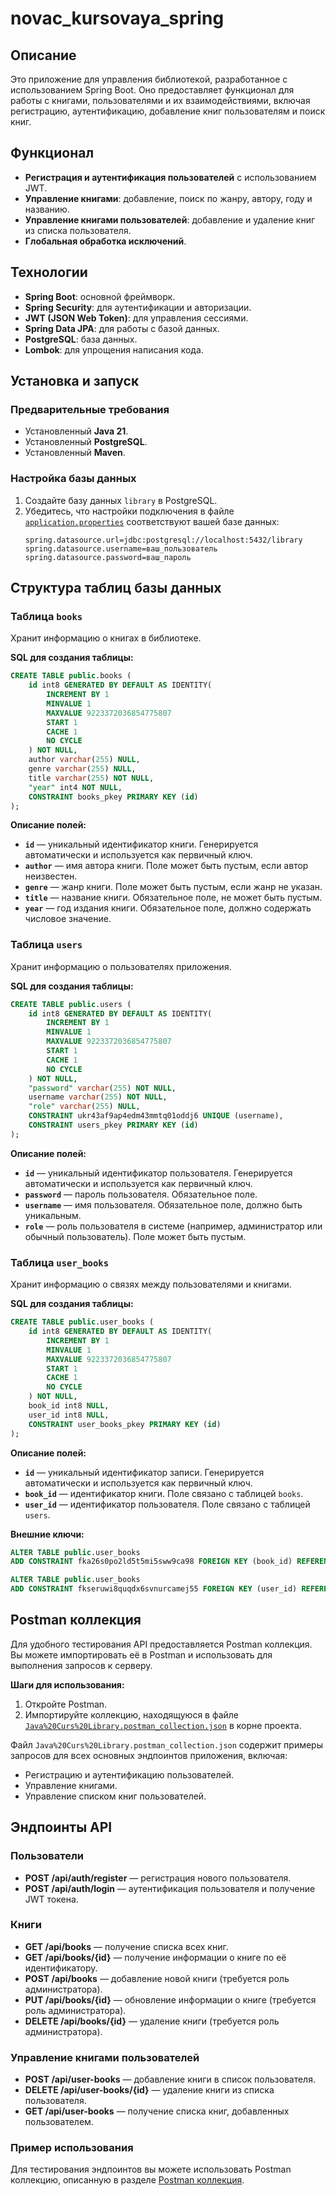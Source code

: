 # novac_kursovaya_spring

## Описание
Это приложение для управления библиотекой, разработанное с использованием Spring Boot. Оно предоставляет функционал для работы с книгами, пользователями и их взаимодействиями, включая регистрацию, аутентификацию, добавление книг пользователям и поиск книг.

## Функционал
- **Регистрация и аутентификация пользователей** с использованием JWT.
- **Управление книгами**: добавление, поиск по жанру, автору, году и названию.
- **Управление книгами пользователей**: добавление и удаление книг из списка пользователя.
- **Глобальная обработка исключений**.

## Технологии
- **Spring Boot**: основной фреймворк.
- **Spring Security**: для аутентификации и авторизации.
- **JWT (JSON Web Token)**: для управления сессиями.
- **Spring Data JPA**: для работы с базой данных.
- **PostgreSQL**: база данных.
- **Lombok**: для упрощения написания кода.

## Установка и запуск

### Предварительные требования
- Установленный **Java 21**.
- Установленный **PostgreSQL**.
- Установленный **Maven**.

### Настройка базы данных
1. Создайте базу данных `library` в PostgreSQL.
2. Убедитесь, что настройки подключения в файле [`application.properties`](src/main/resources/application.properties) соответствуют вашей базе данных:
   ```properties
   spring.datasource.url=jdbc:postgresql://localhost:5432/library
   spring.datasource.username=ваш_пользователь
   spring.datasource.password=ваш_пароль
   ```

## Структура таблиц базы данных

### Таблица `books`
Хранит информацию о книгах в библиотеке.

**SQL для создания таблицы:**
```sql
CREATE TABLE public.books (
    id int8 GENERATED BY DEFAULT AS IDENTITY( 
        INCREMENT BY 1 
        MINVALUE 1 
        MAXVALUE 9223372036854775807 
        START 1 
        CACHE 1 
        NO CYCLE
    ) NOT NULL,
    author varchar(255) NULL,
    genre varchar(255) NULL,
    title varchar(255) NOT NULL,
    "year" int4 NOT NULL,
    CONSTRAINT books_pkey PRIMARY KEY (id)
);
```

**Описание полей:**
- **`id`** — уникальный идентификатор книги. Генерируется автоматически и используется как первичный ключ.
- **`author`** — имя автора книги. Поле может быть пустым, если автор неизвестен.
- **`genre`** — жанр книги. Поле может быть пустым, если жанр не указан.
- **`title`** — название книги. Обязательное поле, не может быть пустым.
- **`year`** — год издания книги. Обязательное поле, должно содержать числовое значение.

### Таблица `users`
Хранит информацию о пользователях приложения.

**SQL для создания таблицы:**
```sql
CREATE TABLE public.users (
    id int8 GENERATED BY DEFAULT AS IDENTITY( 
        INCREMENT BY 1 
        MINVALUE 1 
        MAXVALUE 9223372036854775807 
        START 1 
        CACHE 1 
        NO CYCLE
    ) NOT NULL,
    "password" varchar(255) NOT NULL,
    username varchar(255) NOT NULL,
    "role" varchar(255) NULL,
    CONSTRAINT ukr43af9ap4edm43mmtq01oddj6 UNIQUE (username),
    CONSTRAINT users_pkey PRIMARY KEY (id)
);
```

**Описание полей:**
- **`id`** — уникальный идентификатор пользователя. Генерируется автоматически и используется как первичный ключ.
- **`password`** — пароль пользователя. Обязательное поле.
- **`username`** — имя пользователя. Обязательное поле, должно быть уникальным.
- **`role`** — роль пользователя в системе (например, администратор или обычный пользователь). Поле может быть пустым.


### Таблица `user_books`
Хранит информацию о связях между пользователями и книгами.

**SQL для создания таблицы:**
```sql
CREATE TABLE public.user_books (
    id int8 GENERATED BY DEFAULT AS IDENTITY( 
        INCREMENT BY 1 
        MINVALUE 1 
        MAXVALUE 9223372036854775807 
        START 1 
        CACHE 1 
        NO CYCLE
    ) NOT NULL,
    book_id int8 NULL,
    user_id int8 NULL,
    CONSTRAINT user_books_pkey PRIMARY KEY (id)
);
```

**Описание полей:**
- **`id`** — уникальный идентификатор записи. Генерируется автоматически и используется как первичный ключ.
- **`book_id`** — идентификатор книги. Поле связано с таблицей `books`.
- **`user_id`** — идентификатор пользователя. Поле связано с таблицей `users`.

**Внешние ключи:**
```sql
ALTER TABLE public.user_books 
ADD CONSTRAINT fka26s0po2ld5t5mi5sww9ca98 FOREIGN KEY (book_id) REFERENCES public.books(id);

ALTER TABLE public.user_books 
ADD CONSTRAINT fkseruwi8quqdx6svnurcamej55 FOREIGN KEY (user_id) REFERENCES public.users(id);
```

## Postman коллекция
Для удобного тестирования API предоставляется Postman коллекция. Вы можете импортировать её в Postman и использовать для выполнения запросов к серверу.

**Шаги для использования:**
1. Откройте Postman.
2. Импортируйте коллекцию, находящуюся в файле [`Java%20Curs%20Library.postman_collection.json`](Java%20Curs%20Library.postman_collection.json) в корне проекта.

Файл `Java%20Curs%20Library.postman_collection.json` содержит примеры запросов для всех основных эндпоинтов приложения, включая:
- Регистрацию и аутентификацию пользователей.
- Управление книгами.
- Управление списком книг пользователей.

## Эндпоинты API

### Пользователи
- **POST /api/auth/register** — регистрация нового пользователя.
- **POST /api/auth/login** — аутентификация пользователя и получение JWT токена.

### Книги
- **GET /api/books** — получение списка всех книг.
- **GET /api/books/{id}** — получение информации о книге по её идентификатору.
- **POST /api/books** — добавление новой книги (требуется роль администратора).
- **PUT /api/books/{id}** — обновление информации о книге (требуется роль администратора).
- **DELETE /api/books/{id}** — удаление книги (требуется роль администратора).

### Управление книгами пользователей
- **POST /api/user-books** — добавление книги в список пользователя.
- **DELETE /api/user-books/{id}** — удаление книги из списка пользователя.
- **GET /api/user-books** — получение списка книг, добавленных пользователем.

### Пример использования
Для тестирования эндпоинтов вы можете использовать Postman коллекцию, описанную в разделе [Postman коллекция](#postman-коллекция).



